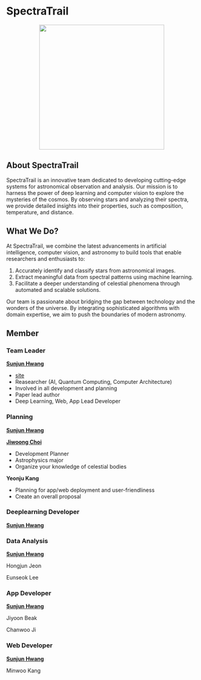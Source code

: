 # SpectraTrail
<p align="center">
  <img src="https://i.imgur.com/3mjr2kB.png" width=330/>
</p>

## About SpectraTrail
SpectraTrail is an innovative team dedicated to developing cutting-edge systems for astronomical observation and analysis. Our mission is to harness the power of deep learning and computer vision to explore the mysteries of the cosmos. By observing stars and analyzing their spectra, we provide detailed insights into their properties, such as composition, temperature, and distance.

## What We Do?
At SpectraTrail, we combine the latest advancements in artificial intelligence, computer vision, and astronomy to build tools that enable researchers and enthusiasts to:

1. Accurately identify and classify stars from astronomical images.
2. Extract meaningful data from spectral patterns using machine learning.
3. Facilitate a deeper understanding of celestial phenomena through automated and scalable solutions.

Our team is passionate about bridging the gap between technology and the wonders of the universe. By integrating sophisticated algorithms with domain expertise, we aim to push the boundaries of modern astronomy.



## Member 
### Team Leader
[**Sunjun Hwang**](https://github.com/justinbrianhwang)
- [site](https://sites.google.com/view/seonjunhwang)
- Reasearcher (AI, Quantum Computing, Computer Architecture)
- Involved in all development and planning
- Paper lead author
- Deep Learning, Web, App Lead Developer

### Planning 
[**Sunjun Hwang**](https://github.com/justinbrianhwang)

[**Jiwoong Choi**](https://github.com/Pinchpeach)
- Development Planner
- Astrophysics major
- Organize your knowledge of celestial bodies

**Yeonju Kang**
- Planning for app/web deployment and user-friendliness
- Create an overall proposal 

### Deeplearning Developer
[**Sunjun Hwang**](https://github.com/justinbrianhwang)


### Data Analysis
[**Sunjun Hwang**](https://github.com/justinbrianhwang)

Hongjun Jeon

Eunseok Lee

### App Developer
[**Sunjun Hwang**](https://github.com/justinbrianhwang)

Jiyoon Beak

Chanwoo Ji


### Web Developer
[**Sunjun Hwang**](https://github.com/justinbrianhwang)

Minwoo Kang




















